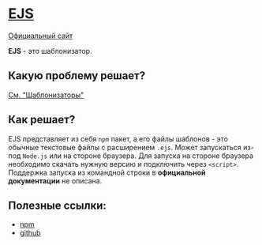 [self]: data/html/template-engine/ejs
# [EJS][self]

[site]: https://ejs.co
[Официальный сайт][site]

**EJS** - это шаблонизатор.

## Какую проблему решает?
[См. "Шаблонизаторы"](data/html/template-engine)

## Как решает?
EJS представляет из себя `npm` пакет, а его файлы шаблонов - это обычные текстовые файлы с расширением `.ejs`. Может запускаться из-под `Node.js` или на стороне браузера. Для запуска на стороне браузера необходимо скачать нужную версию и подключить через `<script>`. Поддержка запуска из командной строки в **официальной документации** не описана.

## Полезные ссылки:
- [npm](https://www.npmjs.com/package/ejs)
- [github](https://github.com/mde/ejs)
